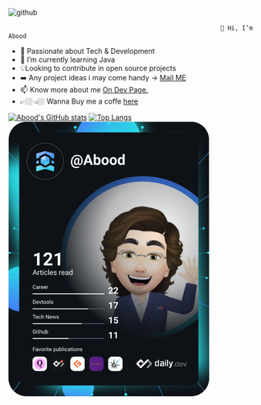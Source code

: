 ![github](https://img.shields.io/badge/GitHub-000000?style=for-the-badge&logo=GitHub&logoColor=white)

                                                               👋 Hi, I’m Abood
                                                               
- 👀 Passionate about Tech & Development
- 🌱 I’m currently learning Java
- 💡Looking to contribute in open source projects
- ➡️ Any project ideas i may come handy -> <a href="mailto:sayyedabood69@gmail.com?">Mail ME</a>
- 📫 Know more about me <a href="https://dev.page/abood?utm_source=dev.page&utm_medium=site&utm_campaign=share-dialog">On Dev Page.</a>
- 👉🏼👈🏼 Wanna Buy me a coffe <a href="https://www.buymeacoffee.com/AbdulRaheem">here</a>


[![Abood's GitHub stats](https://github-readme-stats.vercel.app/api?username=Abood2284)](https://github.com/Abood2284/github-readme-stats)
[![Top Langs](https://github-readme-stats.vercel.app/api/top-langs/?username=Abood2284)](https://github.com/Abood2284/github-readme-stats)    
<a href="https://app.daily.dev/Abood"><img src="devcard.svg" width="400" alt="Abdul Raheem's Dev Card"/></a>

<!---
Abood2284/Abood2284 is a ✨ special ✨ repository because its `README.md` (this file) appears on your GitHub profile.
You can click the Preview link to take a look at your changes.
--->
